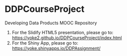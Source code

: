 DDPCourseProject
================

Developing Data Products MOOC Repository

1. For the Slidify HTML5 presentation, please go to: https://yoke2.github.io/DDPCourseProject/index.html
2. For the Shiny App, please go to: https://yoke.shinyapps.io/DDPAssignment/
